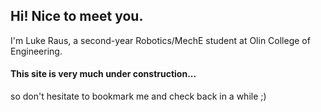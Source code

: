 ## Hi! Nice to meet you.

I'm Luke Raus, a second-year Robotics/MechE student at Olin College of Engineering.

#### This site is very much under construction...
so don't hesitate to bookmark me and check back in a while ;)
